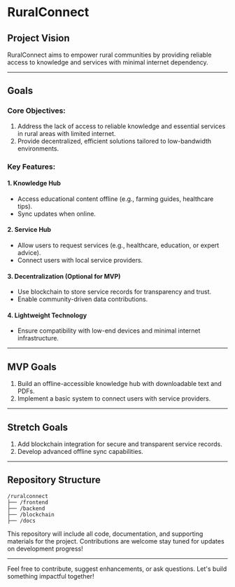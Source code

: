 # RuralConnect

## Project Vision
RuralConnect aims to empower rural communities by providing reliable access to knowledge and services with minimal internet dependency.

---

## Goals
### Core Objectives:
1. Address the lack of access to reliable knowledge and essential services in rural areas with limited internet.
2. Provide decentralized, efficient solutions tailored to low-bandwidth environments.

### Key Features:
#### 1. Knowledge Hub
- Access educational content offline (e.g., farming guides, healthcare tips).
- Sync updates when online.

#### 2. Service Hub
- Allow users to request services (e.g., healthcare, education, or expert advice).
- Connect users with local service providers.

#### 3. Decentralization (Optional for MVP)
- Use blockchain to store service records for transparency and trust.
- Enable community-driven data contributions.

#### 4. Lightweight Technology
- Ensure compatibility with low-end devices and minimal internet infrastructure.

---

## MVP Goals
1. Build an offline-accessible knowledge hub with downloadable text and PDFs.
2. Implement a basic system to connect users with service providers.

---

## Stretch Goals
1. Add blockchain integration for secure and transparent service records.
2. Develop advanced offline sync capabilities.

---

## Repository Structure
```
/ruralconnect
├── /frontend
├── /backend
├── /blockchain
├── /docs
```

This repository will include all code, documentation, and supporting materials for the project. Contributions are welcome stay tuned for updates on development progress!

---

Feel free to contribute, suggest enhancements, or ask questions. Let's build something impactful together!
